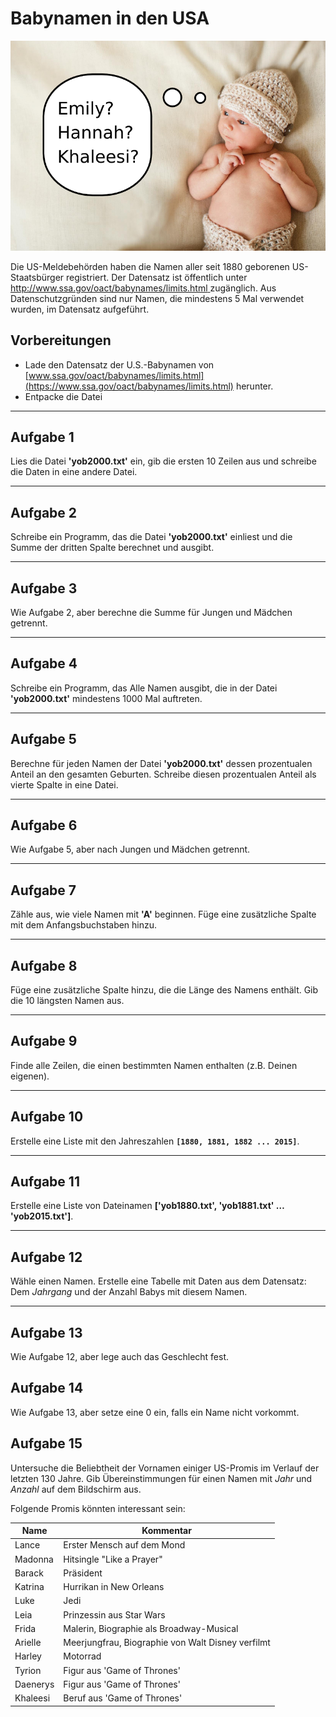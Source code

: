 
# Babynamen in den USA

![Babynamen](baby.png)

Die US-Meldebehörden haben die Namen aller seit 1880 geborenen US-Staatsbürger registriert. Der Datensatz ist öffentlich unter [http://www.ssa.gov/oact/babynames/limits.html
](http://www.ssa.gov/oact/babynames/limits.html) zugänglich. Aus Datenschutzgründen sind nur Namen, die mindestens 5 Mal verwendet wurden, im Datensatz aufgeführt.


## Vorbereitungen

* Lade den Datensatz der U.S.-Babynamen von [www.ssa.gov/oact/babynames/limits.html](https://www.ssa.gov/oact/babynames/limits.html) herunter.
* Entpacke die Datei

----

## Aufgabe 1

Lies die Datei **'yob2000.txt'** ein, gib die ersten 10 Zeilen aus und schreibe die Daten in eine andere Datei.

----

## Aufgabe 2

Schreibe ein Programm, das die Datei **'yob2000.txt'** einliest und die Summe der dritten Spalte berechnet und ausgibt.

----

## Aufgabe 3

Wie Aufgabe 2, aber berechne die Summe für Jungen und Mädchen getrennt.

----

## Aufgabe 4

Schreibe ein Programm, das Alle Namen ausgibt, die in der Datei **'yob2000.txt'** mindestens 1000 Mal auftreten.

----

## Aufgabe 5

Berechne für jeden Namen der Datei **'yob2000.txt'** dessen prozentualen Anteil an den gesamten Geburten. Schreibe diesen prozentualen Anteil als vierte Spalte in eine Datei.

----

## Aufgabe 6

Wie Aufgabe 5, aber nach Jungen und Mädchen getrennt.

----

## Aufgabe 7

Zähle aus, wie viele Namen mit **'A'** beginnen. Füge eine zusätzliche Spalte mit dem Anfangsbuchstaben hinzu.

----

## Aufgabe 8

Füge eine zusätzliche Spalte hinzu, die die Länge des Namens enthält. Gib die 10 längsten Namen aus.

----

## Aufgabe 9

Finde alle Zeilen, die einen bestimmten Namen enthalten (z.B. Deinen eigenen).

----

## Aufgabe 10

Erstelle eine Liste mit den Jahreszahlen **`[1880, 1881, 1882 ... 2015]`**.

----

## Aufgabe 11

Erstelle eine Liste von Dateinamen **['yob1880.txt', 'yob1881.txt' … 'yob2015.txt']**. 

----

## Aufgabe 12

Wähle einen Namen. Erstelle eine Tabelle mit Daten aus dem Datensatz: Dem *Jahrgang* und der Anzahl Babys mit diesem Namen.

----

## Aufgabe 13

Wie Aufgabe 12, aber lege auch das Geschlecht fest.

## Aufgabe 14
Wie Aufgabe 13, aber setze eine 0 ein, falls ein Name nicht vorkommt.


## Aufgabe 15
Untersuche die Beliebtheit der Vornamen einiger US-Promis im Verlauf der letzten 130 Jahre. Gib Übereinstimmungen für einen Namen mit *Jahr* und *Anzahl* auf dem Bildschirm aus.

Folgende Promis könnten interessant sein:

| Name            | Kommentar                      |
|-----------------|--------------------------------|
| Lance           | Erster Mensch auf dem Mond |
| Madonna         | Hitsingle "Like a Prayer" |
| Barack          | Präsident |
| Katrina         | Hurrikan in New Orleans |
| Luke            | Jedi |
| Leia            | Prinzessin aus Star Wars |
| Frida           | Malerin, Biographie als Broadway-Musical |
| Arielle         | Meerjungfrau, Biographie von Walt Disney verfilmt |
| Harley          | Motorrad |
| Tyrion          | Figur aus 'Game of Thrones' |
| Daenerys        | Figur aus 'Game of Thrones' |
| Khaleesi        | Beruf aus 'Game of Thrones' |

